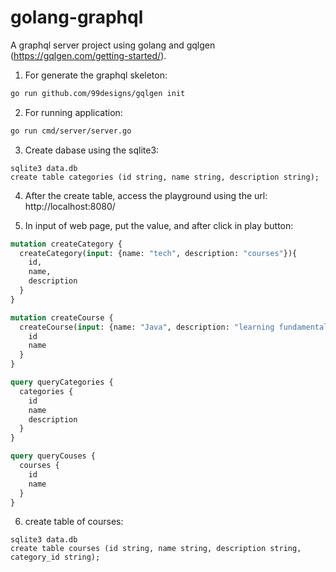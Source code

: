 # golang-graphql
A graphql server project using golang and gqlgen (https://gqlgen.com/getting-started/).

1. For generate the graphql skeleton:

```bash
go run github.com/99designs/gqlgen init
```

2. For running application:

```bash
go run cmd/server/server.go
```

3. Create dabase using the sqlite3:

```
sqlite3 data.db
create table categories (id string, name string, description string);
```

4. After the create table, access the playground using the url: http://localhost:8080/

5. In input of web page, put the value, and after click in play button:

```graphql
mutation createCategory {
  createCategory(input: {name: "tech", description: "courses"}){
    id,
    name,
    description
  }
}

mutation createCourse {
  createCourse(input: {name: "Java", description: "learning fundamentals of java", categoryId: "352f4af6-c317-4cff-bb01-c1b68799b0aa"}) {
    id
    name
  }
}

query queryCategories {
  categories {
    id
    name
    description
  }
}

query queryCouses {
  courses {
    id
    name
  }
}


```

6. create table of courses:

```
sqlite3 data.db
create table courses (id string, name string, description string, category_id string);
```